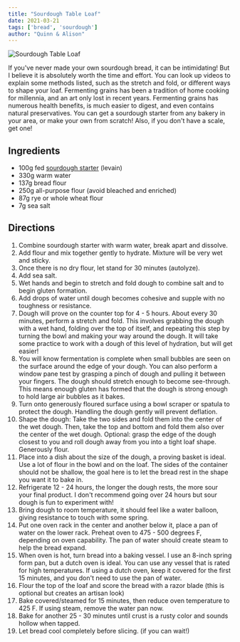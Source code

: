 ```yaml
---
title: "Sourdough Table Loaf"
date: 2021-03-21
tags: ['bread', 'sourdough']
author: "Quinn & Alison"
---
```


![Sourdough Table Loaf](/pix/sourdough-loaf.webp)

If you've never made your own sourdough bread, it can be intimidating! But I believe it is absolutely worth the time and
effort. You can look up videos to explain some methods listed, such as the stretch and fold, or different ways to
shape your loaf. Fermenting grains has been a tradition of home cooking for millennia, and an art only lost in recent
years. Fermenting grains has numerous health benefits, is much easier to digest, and even contains natural
preservatives. You can get a sourdough starter from any bakery in your area, or make your own from scratch! Also, if you
don't have a scale, get one!

## Ingredients

* 100g fed [sourdough starter](/sourdough-starter) (levain)
* 330g warm water
* 137g bread flour
* 250g all-purpose flour (avoid bleached and enriched)
* 87g rye or whole wheat flour
* 7g sea salt

## Directions

1. Combine sourdough starter with warm water, break apart and dissolve.
2. Add flour and mix together gently to hydrate. Mixture will be very wet and sticky.
3. Once there is no dry flour, let stand for 30 minutes (autolyze).
4. Add sea salt.
5. Wet hands and begin to stretch and fold dough to combine salt and to begin gluten formation.
6. Add drops of water until dough becomes cohesive and supple with no toughness or resistance.
7. Dough will prove on the counter top for 4 - 5 hours. About every 30 minutes, perform a stretch and fold. This
   involves grabbing the dough with a wet hand, folding over the top of itself, and repeating this step by turning the
   bowl and making your way around the dough. It will take some practice to work with a dough of this level of
   hydration, but will get easier!
8. You will know fermentation is complete when small bubbles are seen on the surface around the edge of your dough. You
   can also perform a window pane test by grasping a pinch of dough and pulling it between your fingers. The dough
   should stretch enough to become see-through. This means enough gluten has formed that the dough is strong enough to
   hold large air bubbles as it bakes.
9. Turn onto generously floured surface using a bowl scraper or spatula to protect the dough. Handling the dough gently
   will prevent deflation.
10. Shape the dough: Take the two sides and fold them into the center of the wet dough. Then, take the top and bottom
    and fold them also over the center of the wet dough. Optional: grasp the edge of the dough closest to you and roll
    dough away from you into a tight loaf shape. Generously flour.
11. Place into a dish about the size of the dough, a proving basket is ideal. Use a lot of flour in the bowl and on the
    loaf. The sides of the container should not be shallow, the goal here is to let the bread rest in the shape you want
    it to bake in.
12. Refrigerate 12 - 24 hours, the longer the dough rests, the more sour your final product. I don't recommend going
    over 24 hours but sour dough is fun to experiment with!
13. Bring dough to room temperature, it should feel like a water balloon, giving resistance to touch with some spring.
14. Put one oven rack in the center and another below it, place a pan of water on the lower rack. Preheat oven to 475 -
    500 degrees F, depending on oven capability. The pan of water should create steam to help the bread expand.
15. When oven is hot, turn bread into a baking vessel. I use an 8-inch spring form pan, but a dutch oven is ideal. You can
    use any vessel that is rated for high temperatures. If using a dutch oven, keep it covered for the first 15 minutes,
    and you don't need to use the pan of water.
16. Flour the top of the loaf and score the bread with a razor blade (this is optional but creates an artisan look)
17. Bake covered/steamed for 15 minutes, then reduce oven temperature to 425 F. If using steam, remove the water pan
    now.
18. Bake for another 25 - 30 minutes until crust is a rusty color and sounds hollow when tapped.
19. Let bread cool completely before slicing. (if you can wait!)
